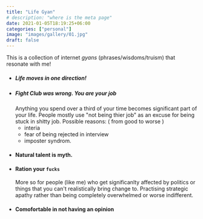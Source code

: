 ```yaml
---
title: "Life Gyan"
# description: "where is the meta page"
date: 2021-01-05T18:19:25+06:00
categories: ["personal"]
image: "images/gallery/01.jpg"
draft: false
---
```


This is a collection of internet _gyans_  (phrases/wisdoms/truism) that resonate with me! 

- ##### Life moves in one direction!
- ##### Fight Club was wrong. You are your job 
    Anything you spend over a third of your time becomes significant part of your life. 
    People mostly use "not being thier job" as an excuse for being stuck in shitty job. Possible reasons: ( from good to worse ) 
    - interia
    - fear of being rejected in interview
    - imposter syndrom. 
- #### Natural talent is myth.
- #### Ration your `fucks`
    More so for people (like me) who get significanlty affected by politics or things that you can't realistically bring change to. Practising strategic apathy rather than being completely overwhelmed or worse indifferent. 
- #### Comofortable in not having an opinion